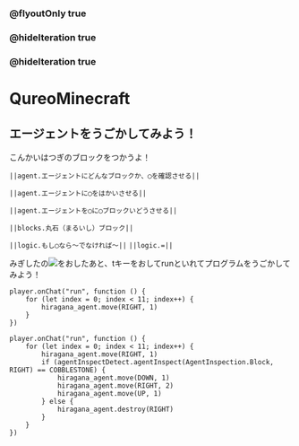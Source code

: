 ### @flyoutOnly true
### @hideIteration true
### @hideIteration true
# QureoMinecraft

## エージェントをうごかしてみよう！

こんかいはつぎのブロックをつかうよ！

``||agent.エージェントにどんなブロックか、◯を確認させる||``

``||agent.エージェントに◯をはかいさせる||``

``||agent.エージェントを◯に◯ブロックいどうさせる||``

``||blocks.丸石（まるいし）ブロック||``

``||logic.もし◯なら〜でなければ〜||``
``||logic.=||``
    

みぎしたの![](https://raw.githubusercontent.com/camp-minecraft/TechkidsCampTutorial/master/images/playbutton.png)をおしたあと、tキーをおしてrunといれてプログラムをうごかしてみよう！

```template
player.onChat("run", function () {
    for (let index = 0; index < 11; index++) {
        hiragana_agent.move(RIGHT, 1)
    }
})

```
```ghost
player.onChat("run", function () {
    for (let index = 0; index < 11; index++) {
        hiragana_agent.move(RIGHT, 1)
        if (agentInspectDetect.agentInspect(AgentInspection.Block, RIGHT) == COBBLESTONE) {
            hiragana_agent.move(DOWN, 1)
            hiragana_agent.move(RIGHT, 2)
            hiragana_agent.move(UP, 1)
        } else {
            hiragana_agent.destroy(RIGHT)
        }
    }
})
```